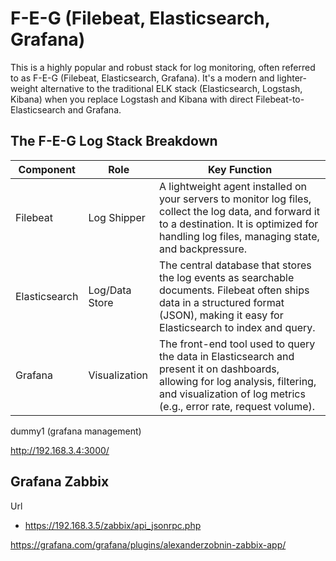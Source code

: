 # F-E-G (Filebeat, Elasticsearch, Grafana)

This is a highly popular and robust stack for log monitoring, often referred to as F-E-G (Filebeat, Elasticsearch, Grafana). It's a modern and lighter-weight alternative to the traditional ELK stack (Elasticsearch, Logstash, Kibana) when you replace Logstash and Kibana with direct Filebeat-to-Elasticsearch and Grafana.


## The F-E-G Log Stack Breakdown
| Component | Role | Key Function |
|---|---|---|
| Filebeat | Log Shipper | A lightweight agent installed on your servers to monitor log files, collect the log data, and forward it to a destination. It is optimized for handling log files, managing state, and backpressure. |
| Elasticsearch | Log/Data Store | The central database that stores the log events as searchable documents. Filebeat often ships data in a structured format (JSON), making it easy for Elasticsearch to index and query. |
| Grafana | Visualization | The front-end tool used to query the data in Elasticsearch and present it on dashboards, allowing for log analysis, filtering, and visualization of log metrics (e.g., error rate, request volume). |
dummy1 (grafana management)


http://192.168.3.4:3000/

## Grafana Zabbix

Url

* https://192.168.3.5/zabbix/api_jsonrpc.php

https://grafana.com/grafana/plugins/alexanderzobnin-zabbix-app/

